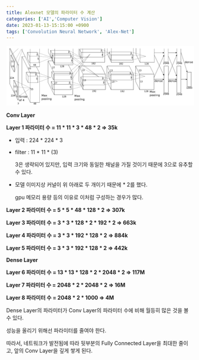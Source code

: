 ```yaml
---
title: Alexnet 모델의 파라미터 수 계산
categories: ['AI','Computer Vision']
date: 2023-01-13-15:15:00 +0900
tags: ['Convolution Neural Network', 'Alex-Net']
---
```

![Alex-net](/assets/post_imgs/Alex_struc.png)

**Conv Layer**

**Layer 1 파라미터 수 = 11 * 11 * 3 * 48 * 2 ⇒ 35k**

- 입력 : 224 * 224 * 3
- filter : 11 * 11 * (3)
    
    3은 생략되어 있지만, 입력 크기와 동일한 채널을 가질 것이기 때문에 3으로 유추할 수 있다.
    
- 모델 이미지상 커널이 위 아래로 두 개이기 때문에 * 2를 했다.
    
    gpu 메모리 용량 등의 이유로 이처럼 구성하는 경우가 많다.
    

 **Layer 2 파라미터 수 = 5 * 5 * 48 * 128 * 2 ⇒ 307k**

 **Layer 3 파라미터 수 = 3 * 3 * 128 * 2 * 192 * 2 ⇒ 663k**

 **Layer 4 파라미터 수 = 3 * 3 * 192 * 128 * 2 ⇒ 884k**

**Layer 5 파라미터 수 = 3 * 3 * 192 * 128 * 2 ⇒ 442k**

**Dense Layer**

**Layer 6 파라미터 수 = 13 * 13 * 128 * 2 * 2048 * 2 ⇒ 117M**

**Layer 7 파라미터 수 = 2048 * 2 * 2048 * 2 ⇒ 16M**

**Layer 8 파라미터 수 = 2048 * 2 * 1000 ⇒ 4M**

Dense Layer의 파라미터가 Conv Layer의 파라미터 수에 비해 월등히 많은 것을 볼 수 있다.

성능을 올리기 위해선 파라미터를 줄여야 한다.

따라서, 네트워크가 발전됨에 따라 뒷부분의 Fully Connected Layer을 최대한 줄이고, 앞의 Conv Layer을 깊게 쌓게 된다.